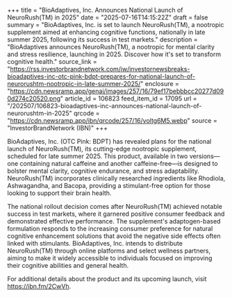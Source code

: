 +++
title = "BioAdaptives, Inc. Announces National Launch of NeuroRush(TM) in 2025"
date = "2025-07-16T14:15:22Z"
draft = false
summary = "BioAdaptives, Inc. is set to launch NeuroRush(TM), a nootropic supplement aimed at enhancing cognitive functions, nationally in late summer 2025, following its success in test markets."
description = "BioAdaptives announces NeuroRush(TM), a nootropic for mental clarity and stress resilience, launching in 2025. Discover how it's set to transform cognitive health."
source_link = "https://rss.investorbrandnetwork.com/iw/investornewsbreaks-bioadaptives-inc-otc-pink-bdpt-prepares-for-national-launch-of-neurorushtm-nootropic-in-late-summer-2025/"
enclosure = "https://cdn.newsramp.app/genai/images/257/16/79ef17bebbbcc20277d090d274c20520.png"
article_id = 106823
feed_item_id = 17095
url = "/202507/106823-bioadaptives-inc-announces-national-launch-of-neurorushtm-in-2025"
qrcode = "https://cdn.newsramp.app/ibn/qrcode/257/16/voltg6M5.webp"
source = "InvestorBrandNetwork (IBN)"
+++

<p>BioAdaptives, Inc. (OTC Pink: BDPT) has revealed plans for the national launch of NeuroRush(TM), its cutting-edge nootropic supplement, scheduled for late summer 2025. This product, available in two versions—one containing natural caffeine and another caffeine-free—is designed to bolster mental clarity, cognitive endurance, and stress adaptability. NeuroRush(TM) incorporates clinically researched ingredients like Rhodiola, Ashwagandha, and Bacopa, providing a stimulant-free option for those looking to support their brain health.</p><p>The national rollout decision comes after NeuroRush(TM) achieved notable success in test markets, where it garnered positive consumer feedback and demonstrated effective performance. The supplement's adaptogen-based formulation responds to the increasing consumer preference for natural cognitive enhancement solutions that avoid the negative side effects often linked with stimulants. BioAdaptives, Inc. intends to distribute NeuroRush(TM) through online platforms and select wellness partners, aiming to make it widely accessible to individuals focused on improving their cognitive abilities and general health.</p><p>For additional details about the product and its upcoming launch, visit <a href='https://ibn.fm/2CwVh' rel='nofollow' target='_blank'>https://ibn.fm/2CwVh</a>.</p>